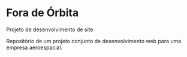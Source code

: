 # Fora de Órbita
 Projeto de desenvolvimento de site

Repositório de um projeto conjunto de desenvolvimento web para uma empresa aeroespacial.